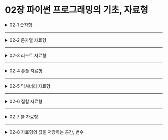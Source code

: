 # 02장 파이썬 프로그래밍의 기초, 자료형

<details>
<summary>02-1 숫자형</summary>
<div markdown="1">    

### 숫자형은 어떻게 만들고 사용할까?
### 숫자형을 활용하기 위한 연산자

</div>
</details>

___

<details>
<summary>02-2 문자열 자료형</summary>
<div markdown="1">    

### 문자열은 어떻게 만들고 사용할까?
### 문자열 안에 작은따옴표나 큰따옴표를 포함시키고 싶을 때
### 여러 줄인 문자열을 변수에 대입하고 싶을 때
### 문자열 연산하기
### 문자열 인덱싱과 슬라이딩
### 문자열 포매팅이란?
### 문자열 포매팅 따라 하기
### 문자열 포맷 코드
### 포맷 코드와 숫자 함께 사용하기
### format 함수를 사용한 포매팅
### f 문자열 포매팅
### 문자열 관련 함수들

</div>
</details>

___

<details>
<summary>02-3 리스트 자료형</summary>
<div markdown="1">    

### 리스트는 어떻게 만들고 사용할까?
### 리스트의 인덱싱과 슬라이싱
### 리스트 연산하기
### 리스트의 수정과 삭제
### 리스트 관련 함수

</div>
</details>

___

<details>
<summary>02-4 튜플 자료형</summary>
<div markdown="1">    

### 튜플을 어떻게 만들까?
### 튜플의 요솟값을 지우거나 변경하려고 하면 어떻게 될까?
### 튜플 다루기

</div>
</details>

___

<details>
<summary>02-5 딕셔너리 자료형</summary>
<div markdown="1">    

### 딕셔너리란?
### 딕셔너리는 어떻게 만들까?
### 딕셔너리 쌍 추가, 삭제하기
### 딕셔너리를 사용하는 방법
### 딕셔너리 관련 함수

</div>
</details>

___

<details>
<summary>02-6 집합 자료형</summary>
<div markdown="1">    

### 집합 자료형은 어떻게 만들까?
### 집합 자료형의 특징
### 교집합, 합집합, 차집합 구하기
### 집합 자료형 관련 함수

</div>
</details>

___

<details>
<summary>02-7 불 자료형</summary>
<div markdown="1">    

### 불 자료형은 어떻게 사용할까?
### 자료형의 참과 거짓
### 불 연산

</div>
</details>

___

<details>
<summary>02-8 자료형의 값을 저장하는 공간, 변수</summary>
<div markdown="1">    

### 변수는 어떻게 만들까?
### 변수란?
### 리스트를 복사하고자 할 때
### 변수를 만드는 여러 가지 방법

</div>
</details>
